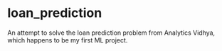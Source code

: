 # loan_prediction
An attempt to solve the loan prediction problem from Analytics Vidhya, which happens to be my first ML project.
